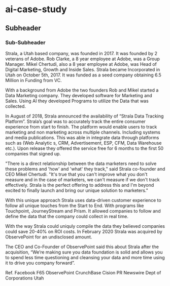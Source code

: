 # ai-case-study
## Subheader
### Sub-Subheader
Strala, a Utah based company, was founded in 2017.  It was founded by 2 veterans of Adobe.  Rob Clarke, a 8 year employee at Adobe, was a Group Manager.  Mikel Chertudi, also a 8 year employee at Adobe, was Head of Digital Marketing, Growth and Inside Sales.  Strala became Incorporated in Utah on October 5th, 2017.  It was funded as a seed company obtaining 6.5 Million in Funding from VC.

With a background from Adobe the two founders Rob and Mikel started a Data Marketing company.  They developed software for Marketing and Sales.  Using AI they developed Programs to utilize the Data that was collected.

In August of 2018, Strala announced the availability of  “Strala Data Tracking Platform”.  Strala’s goal was to accurately track the entire consumer experience from start to finish.  The platform would enable users to track marketing and non marketing across multiple channels.  Including systems and media publications.  This was able in integrate data through platforms such as (Web Analytic s, CRM, Advertisement, ESP, CFM, Data Warehouse etc.).  Upon release they offered the service free for 6 months to the first 50 companies that signed up.

"There is a direct relationship between the data marketers need to solve these problems and 'how' and 'what' they track," said Strala co-founder and CEO Mikel Chertudi. "It's true that you can't improve what you don't measure and in the case of marketers, we can't measure if we don't track effectively. Strala is the perfect offering to address this and I'm beyond excited to finally launch and bring our unique solution to marketers."

With this unique approach Strala uses data-driven customer experience to follow all unique touches from the Start to End.  With programs like Touchpoint, JourneyStream and Prism.  It allowed companies to follow and define the data that the company could collect in real time.

With the way Strala could uniquly compile the data they believed companies could save 20-40% on ROI costs.  In February 2020 Strala was acquired by ObservePoint for an undisclosed amount.

The CEO and Co-Founder of ObservePoint said this about Strala after the acquisition, “We’re making sure you data foundation is solid and allows you to spend less time questioning and cleansing your data and more time using it  to drive you company forward”.

Ref.
Facebook
F65
ObservePoint
CrunchBase
Cision PR Newswire
Dept of Corporations Utah
